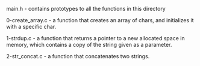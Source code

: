 main.h - contains prototypes to all the functions in this directory

0-create_array.c - a function that creates an array of chars, and initializes it with a specific char.

1-strdup.c - a function that returns a pointer to a new allocated space in memory, which contains a copy of the string given as a parameter.

2-str_concat.c - a function that concatenates two strings.

